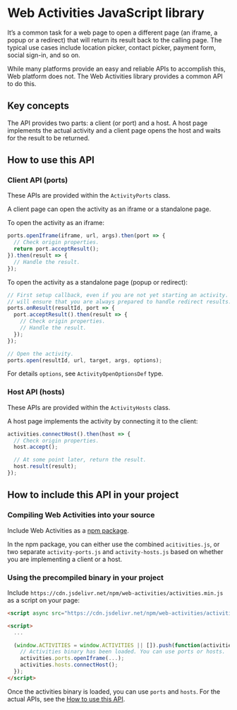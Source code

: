 # Web Activities JavaScript library

It’s a common task for a web page to open a different page (an iframe, a popup or a redirect) that will return its result back to the calling page. The typical use cases include location picker, contact picker, payment form, social sign-in, and so on.

While many platforms provide an easy and reliable APIs to accomplish this, Web platform does not. The Web Activities library provides a common API to do this.

## Key concepts

The API provides two parts: a client (or port) and a host. A host page implements the actual activity and a client page opens the host and waits for the result to be returned.

## How to use this API

### Client API (ports)

These APIs are provided within the `ActivityPorts` class.

A client page can open the activity as an iframe or a standalone page.

To open the activity as an iframe:
```js
ports.openIframe(iframe, url, args).then(port => {
  // Check origin properties.
  return port.acceptResult();
}).then(result => {
  // Handle the result.
});
```

To open the activity as a standalone page (popup or redirect):
```js
// First setup callback, even if you are not yet starting an activity. This
// will ensure that you are always prepared to handle redirect results.
ports.onResult(resultId, port => {
  port.acceptResult().then(result => {
    // Check origin properties.
    // Handle the result.
  });
});

// Open the activity.
ports.open(resultId, url, target, args, options);
```

For details `options`, see `ActivityOpenOptionsDef` type.


### Host API (hosts)

These APIs are provided within the `ActivityHosts` class.

A host page implements the activity by connecting it to the client:
```js
activities.connectHost().then(host => {
  // Check origin properties.
  host.accept();

  // At some point later, return the result.
  host.result(result);
});
```

## How to include this API in your project

### Compiling Web Activities into your source

Include Web Activities as a [npm package](https://www.npmjs.com/package/web-activities).

In the npm package, you can either use the combined `acitivities.js`, or two separate `activity-ports.js` and `activity-hosts.js` based on whether you are implementing a client or a host.

### Using the precompiled binary in your project

Include `https://cdn.jsdelivr.net/npm/web-activities/activities.min.js` as a script on your page:

```html
<script async src="https://cdn.jsdelivr.net/npm/web-activities/activities.min.js"></script>

<script>
  ...

  (window.ACTIVITIES = window.ACTIVITIES || []).push(function(activities) {
    // Activities binary has been loaded. You can use ports or hosts.
    activities.ports.openIframe(...);
    activities.hosts.connectHost();
  });
</script>
```

Once the activities binary is loaded, you can use `ports` and `hosts`. For the actual APIs,
see the [How to use this API](#how-to-use-this-api).
